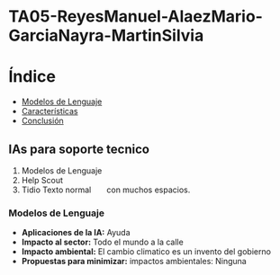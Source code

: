 # TA05-ReyesManuel-AlaezMario-GarciaNayra-MartinSilvia
# Índice
- [Modelos de Lenguaje](#modelos-de-lenguaje)
- [Características](#características)
- [Conclusión](#conclusión)

## IAs para soporte tecnico
1. Modelos de Lenguaje
2. Help Scout
3. Tidio
   Texto normal&nbsp;&nbsp;&nbsp;&nbsp;&nbsp;&nbsp;&nbsp;con muchos espacios.

### Modelos de Lenguaje
- **Aplicaciones de la IA:** Ayuda
- **Impacto al sector:** Todo el mundo a la calle
- **Impacto ambiental:** El cambio climatico es un invento del gobierno
- **Propuestas para minimizar:** impactos ambientales: Ninguna
